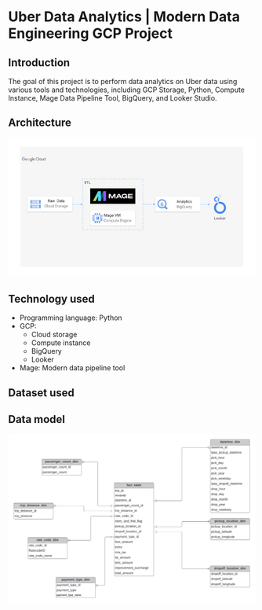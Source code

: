 # Uber Data Analytics | Modern Data Engineering GCP Project
## Introduction
The goal of this project is to perform data analytics on Uber data using various tools and technologies, including GCP Storage, Python, Compute Instance, Mage Data Pipeline Tool, BigQuery, and Looker Studio.
## Architecture
<img src="./architecture.jpg" />
  
## Technology used

- Programming language: Python
- GCP:
  - Cloud storage
  - Compute instance
  - BigQuery
  - Looker
- Mage: Modern data pipeline tool

## Dataset used


## Data model
<img src="./data_model.jpeg" />
